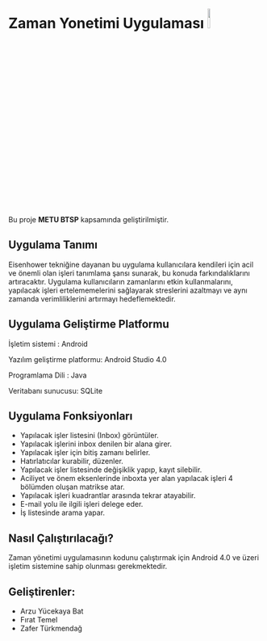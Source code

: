 # Zaman Yonetimi Uygulaması  <img src="https://static-s.aa-cdn.net/img/gp/20600007236287/lNdYO-V3oLSPOXRdNbOROX-3eBZhpLDRhP8laOiPtmkwaXrzQpFcLas8kAG6ieSaJlE=w300?v=1" width="10%">
Bu proje **METU BTSP** kapsamında geliştirilmiştir. 

## Uygulama Tanımı
Eisenhower tekniğine dayanan bu uygulama kullanıcılara kendileri için acil ve önemli olan işleri tanımlama şansı sunarak, bu konuda farkındalıklarını artıracaktır. Uygulama kullanıcıların zamanlarını etkin kullanmalarını, yapılacak işleri ertelememelerini sağlayarak streslerini azaltmayı ve aynı zamanda verimliliklerini artırmayı hedeflemektedir.

## Uygulama Geliştirme Platformu
İşletim sistemi : Android

Yazılım geliştirme platformu: Android Studio 4.0

Programlama Dili : Java

Veritabanı sunucusu: SQLite 

## Uygulama Fonksiyonları
 - Yapılacak işler listesini (Inbox) görüntüler.
 - Yapılacak işlerini inbox denilen bir alana girer. 
 - Yapılacak işler için bitiş zamanı belirler. 
 - Hatırlatıcılar kurabilir, düzenler. 
 - Yapılacak işler listesinde değişiklik yapıp, kayıt silebilir. 
 - Aciliyet ve önem eksenlerinde inboxta yer alan yapılacak işleri 4 bölümden oluşan matrikse atar. 
 - Yapılacak işleri kuadrantlar arasında tekrar atayabilir.
 - E-mail yolu ile ilgili işleri delege eder.
 - İş listesinde arama yapar.

## Nasıl Çalıştırılacağı?
Zaman yönetimi uygulamasının kodunu çalıştırmak için Android 4.0 ve üzeri işletim sistemine sahip olunması gerekmektedir.

## Geliştirenler: 
 - Arzu Yücekaya Bat
 - Fırat Temel
 - Zafer Türkmendağ

